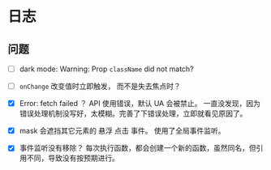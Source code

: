 # 日志

## 问题

-[ ] dark mode: Warning: Prop `className` did not match?
-[ ] `onChange` 改变值时立即触发， 而不是失去焦点时？
-[x] Error: fetch failed ？
	API 使用错误，默认 UA 会被禁止。
	一直没发现，因为错误处理机制没写好，太模糊。完善了下错误处理，立即就看见原因了。
-[x] mask 会遮挡其它元素的 悬浮 点击 事件。
	使用了全局事件监听。
-[x] 事件监听没有移除？
	每次执行函数，都会创建一个新的函数，虽然同名，但引用不同，导致没有按预期进行。





